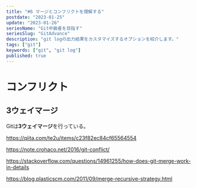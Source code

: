 ```yaml
---
title: "#6 マージとコンフリクトを理解する"
postdate: "2023-01-25"
update: "2023-01-26"
seriesName: "Git中級者を目指す"
seriesSlug: "GitAdvance"
description: "git logの出力結果をカスタマイズするオプションを紹介します。"
tags: ["git"]
keywords: ["git", "git log"]
published: true
---
```


# コンフリクト

## 3ウェイマージ

Gitは**3ウェイマージ**を行っている。



https://qiita.com/te2u/items/c23f82ec84cf65564554

https://note.crohaco.net/2016/git-conflict/

https://stackoverflow.com/questions/14961255/how-does-git-merge-work-in-details

https://blog.plasticscm.com/2011/09/merge-recursive-strategy.html
